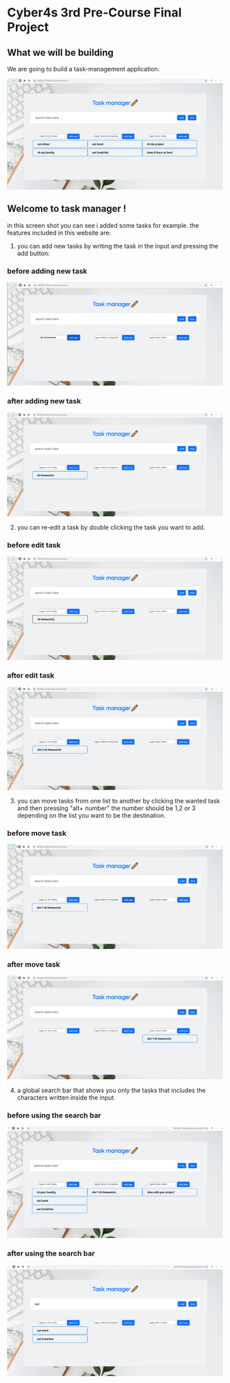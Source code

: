 # Cyber4s 3rd Pre-Course Final Project

## What we will be building

We are going to build a task-management application.

![Webpage](images/webpage.png)

## Welcome to task manager !

in this screen shot you can see i added some tasks for example.
the features included in this website are:

1. you can add new tasks by writing the task in the input and pressing the add button:

### before adding new task

![Addtask](images/beforeAddTask.png)

### after adding new task

![Addtask](images/afterAddTask.png)

2. you can re-edit a task by double clicking the task you want to add.

### before edit task

![EditTask](images/beforeEditTask.png)

### after edit task

![EditTask](images/afterEditTask.png)

3. you can move tasks from one list to another by clicking the wanted task and then pressing "alt+ number"
   the number should be 1,2 or 3 depending on the list you want to be the destination.

### before move task

![Movetask](images/beforMoveTask.png)

### after move task

![Movetask](images/afterMoveTask.png)

4. a global search bar that shows you only the tasks that includes the characters written inside the input.

### before using the search bar

![SearchBar](images/beforeUsingSearchBar.png)

### after using the search bar

![SearchBar](images/afterUsingSearchBar.png)

<!-- 5. a current clean looking design that makes the site readable for long term usage. using cool tones to give a feeling of relief. in addition, while hovering over the lists you get a shadow affect. -->

